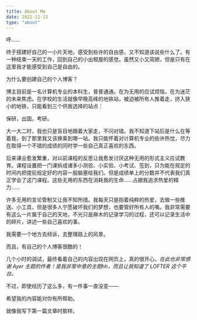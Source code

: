```yaml
---
title: About Me
date: 2022-11-13
type: "about"
---
```


呼……

终于搭建好自己的一小片天地，感受到些许的自由感，又不知道该说些什么了。有一种结束一天的工作，回到自己的小出租屋的感觉。虽然又小又简陋，但是只有在这里我才能感受到自己是自由的。

为什么要创建自己的个人博客？

博主目前是一名计算机专业的本科生，普普通通。在为无用的应试烦恼，在为迷茫的未来焦虑。在学校的生活就像早晚高峰的地铁站，被迫被所有人推着走，挤入狭小的地铁，只能看到三个供我选择的站点：

保研，出国，考研。

大一大二时，我也只是盲目地跟着大家走，不问对错。我不知道下站后是什么在等着我，到了那里我又该换乘到哪一站。我只能怀着对计算机专业的些许热忱，尽力在取得一个不错的成绩的同时学一些自己真正喜欢的东西。

后来课业愈发繁重，对以前课程的反思让我愈发讨厌这种无用的形式主义应试教育。课程设置把一门课拆成诸多小测验、小实验、小考试、签到，只为能在规定的时间内把提前规定好的内容一股脑塞给我们。但是成绩单上的分数并不代表我们真正学会了这门课程。这些无用的东西在消耗我的生命……占据我追求热爱的精力……

许多无用的言论管制又让我不知所措。我每天只是抱着纯粹的热爱，去做一些推送、小工具，但是很多人宁愿破坏我们的梦想，也要管好所有人的嘴。我非常需要有这么一片属于自己的天地，不光只是麻木的记录学习的过程，还可以记录生活中的碎片，讲述一些自己喜欢的事。

我需要一个地方去倾诉，去整理路上的风景。

而且，有自己的个人博客很酷的！

几个小时的调试，最终看着自己的内容出现在网页上，真的很开心。*在此也非常感谢 Ayer 主题的作者！是我非常中意的主题hh，而且让我知道了 LOFTER 这个平台。*

不过，即使经历了这么多，有一件事一直没变——

希望我的内容能对你有所帮助。

就像我写下第一篇文章时那样。
